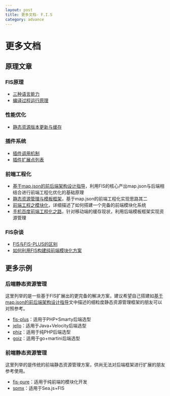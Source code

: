 ```yaml
---
layout: post
title: 更多文档- F.I.S
category: advance
---
```


# 更多文档

## 原理文章

### FIS原理

 - [三种语言能力](/docs/more/fis-standard.html)
 - [编译过程运行原理](/docs/more/fis-base.html)

### 性能优化

 - [静态资源版本更新与缓存](http://www.infoq.com/cn/articles/front-end-engineering-and-performance-optimization-part1)

### 插件系统

 - [插件调用机制](/docs/more/how-plugin-works.html)
 - [插件扩展点列表](/docs/more/extension-point.html)

### 前端工程化

 - [基于map.json的前后端架构设计指导](/docs/more/mapjson.html)，利用FIS的核心产出map.json与后端相结合进行前端工程化优化的基础原理
 - [静态资源管理与模板框架](http://www.infoq.com/cn/articles/front-end-engineering-and-performance-optimization-part2/)，基于map.json的前端工程化实现思路其二
 - [前端工程之模块化](http://fex.baidu.com/blog/2014/03/fis-module/)，详细描述了如何搭建一个完备的前端模块化系统
 - [手机百度前端工程化之路](http://mweb.baidu.com/p/baidusearch-front-end-road.html)，针对移动端的缓存现状，利用后端模板框架实现资源管理

### FIS杂谈

 - [FIS与FIS-PLUS的区别](http://fex.baidu.com/blog/2014/03/fis-plus/)
 - [如何利用FIS构建纯前端模块化方案](/docs/more/fis-mod.html)

## 更多示例

### 后端静态资源管理

这里列举的是一些基于FIS扩展出的更完备的解决方案，建议希望自己搭建如[基于map.json的前后端架构设计指导](/docs/more/mapjson.html)文中描述的细粒度静态资源管理框架的朋友可以对照参考。

 - [fis-plus](/fis-plus)：适用于PHP+Smarty后端选型
 - [jello](https://github.com/fex-team/jello)：适用于Java+Velocity后端选型
 - [phiz](https://github.com/fouber/phiz/)：适用于纯PHP后端选型
 - [goiz](https://github.com/xiangshouding/gois)：适用于go+martini后端选型

### 前端静态资源管理

这里列举的是传统的前端静态资源管理方案，供尚无法对后端框架进行扩展的朋友参考使用。

 - [fis-pure](https://github.com/fex-team/fis-pure)：适用于纯前端的模块化开发
 - [spmx](https://github.com/fouber/spmx)：适用于Sea.js+FIS
